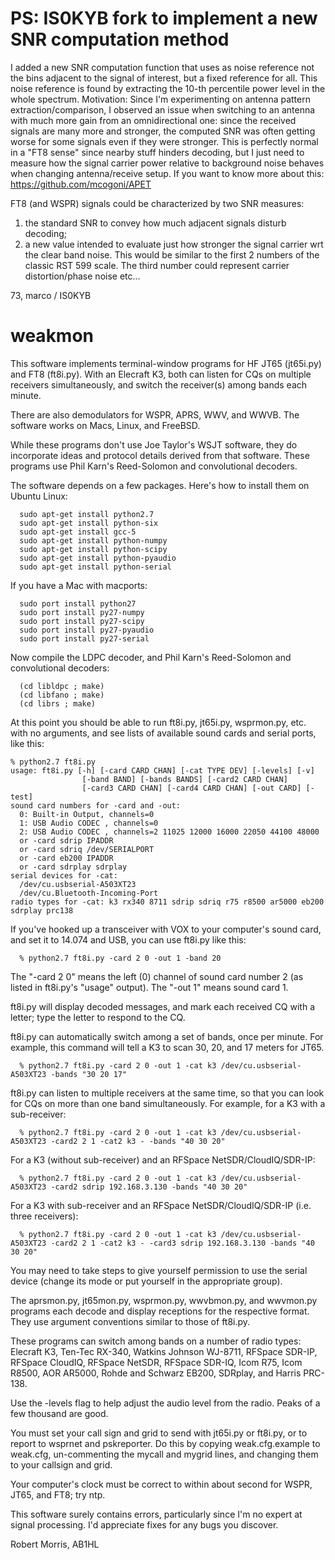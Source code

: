 # PS: IS0KYB fork to implement a new SNR computation method
I added a new SNR computation function that uses as noise reference not the bins adjacent
to the signal of interest, but a fixed reference for all. This noise reference
is found by extracting the 10-th percentile power level in the whole spectrum.
Motivation: Since I'm experimenting on antenna pattern extraction/comparison,
I observed an issue when switching to an antenna with much more gain from an omnidirectional one:
since the received signals are many more and stronger, the computed SNR was often getting worse
for some signals even if they were stronger. This is perfectly normal in a "FT8 sense"
since nearby stuff hinders decoding, but I just need to measure how the signal carrier power relative to
background noise behaves when changing antenna/receive setup.
If you want to know more about this: https://github.com/mcogoni/APET

FT8 (and WSPR) signals could be characterized by two SNR measures:
1. the standard SNR to convey how much adjacent signals disturb decoding;
2. a new value intended to evaluate just how stronger the signal carrier wrt the clear band noise.
This would be similar to the first 2 numbers of the classic RST 599 scale. The third number could
represent carrier distortion/phase noise etc...

73, marco / IS0KYB

# weakmon

This software implements terminal-window programs for HF JT65
(jt65i.py) and FT8 (ft8i.py). With an Elecraft K3, both can listen for CQs on
multiple receivers simultaneously, and switch the receiver(s) among
bands each minute.

There are also demodulators for WSPR, APRS, WWV, and WWVB. The
software works on Macs, Linux, and FreeBSD.

While these programs don't use Joe Taylor's WSJT software, they do
incorporate ideas and protocol details derived from that software.
These programs use Phil Karn's Reed-Solomon and convolutional
decoders.

The software depends on a few packages. Here's how to install them
on Ubuntu Linux:
```
  sudo apt-get install python2.7
  sudo apt-get install python-six
  sudo apt-get install gcc-5
  sudo apt-get install python-numpy
  sudo apt-get install python-scipy
  sudo apt-get install python-pyaudio
  sudo apt-get install python-serial
```

If you have a Mac with macports:
```
  sudo port install python27
  sudo port install py27-numpy
  sudo port install py27-scipy
  sudo port install py27-pyaudio
  sudo port install py27-serial
```

Now compile the LDPC decoder, and Phil Karn's Reed-Solomon and convolutional decoders:
```
  (cd libldpc ; make)
  (cd libfano ; make)
  (cd librs ; make)
```

At this point you should be able to run ft8i.py, jt65i.py, wsprmon.py, etc. with
no arguments, and see lists of available sound cards and serial ports,
like this:

```
% python2.7 ft8i.py
usage: ft8i.py [-h] [-card CARD CHAN] [-cat TYPE DEV] [-levels] [-v]
                [-band BAND] [-bands BANDS] [-card2 CARD CHAN]
                [-card3 CARD CHAN] [-card4 CARD CHAN] [-out CARD] [-test]
sound card numbers for -card and -out:
  0: Built-in Output, channels=0
  1: USB Audio CODEC , channels=0
  2: USB Audio CODEC , channels=2 11025 12000 16000 22050 44100 48000
  or -card sdrip IPADDR
  or -card sdriq /dev/SERIALPORT
  or -card eb200 IPADDR
  or -card sdrplay sdrplay
serial devices for -cat:
  /dev/cu.usbserial-A503XT23
  /dev/cu.Bluetooth-Incoming-Port
radio types for -cat: k3 rx340 8711 sdrip sdriq r75 r8500 ar5000 eb200 sdrplay prc138 
```

If you've hooked up a transceiver with VOX to your computer's sound
card, and set it to 14.074 and USB, you can use ft8i.py like
this:

```
  % python2.7 ft8i.py -card 2 0 -out 1 -band 20

```

The "-card 2 0" means the left (0) channel of sound card number 2 (as
listed in ft8i.py's "usage" output). The "-out 1" means sound card 1.

ft8i.py will display decoded messages, and mark each received CQ
with a letter; type the letter to respond to the CQ.

ft8i.py can automatically switch among a set of bands, once per
minute. For example, this command will tell a K3 to scan 30, 20, and
17 meters for JT65.

```
  % python2.7 ft8i.py -card 2 0 -out 1 -cat k3 /dev/cu.usbserial-A503XT23 -bands "30 20 17"
```

ft8i.py can listen to multiple receivers at the same time, so that
you can look for CQs on more than one band simultaneously. For
example, for a K3 with a sub-receiver:

```
  % python2.7 ft8i.py -card 2 0 -out 1 -cat k3 /dev/cu.usbserial-A503XT23 -card2 2 1 -cat2 k3 - -bands "40 30 20"
```

For a K3 (without sub-receiver) and an RFSpace NetSDR/CloudIQ/SDR-IP:

```
  % python2.7 ft8i.py -card 2 0 -out 1 -cat k3 /dev/cu.usbserial-A503XT23 -card2 sdrip 192.168.3.130 -bands "40 30 20"
```

For a K3 with sub-receiver and an RFSpace NetSDR/CloudIQ/SDR-IP (i.e. three receivers):

```
  % python2.7 ft8i.py -card 2 0 -out 1 -cat k3 /dev/cu.usbserial-A503XT23 -card2 2 1 -cat2 k3 - -card3 sdrip 192.168.3.130 -bands "40 30 20"
```

You may need to take steps to give yourself permission to use the
serial device (change its mode or put yourself in the appropriate
group).

The aprsmon.py, jt65mon.py, wsprmon.py, wwvbmon.py, and wwvmon.py
programs each decode and display receptions for the respective format.
They use argument conventions similar to those of ft8i.py.

These programs can switch among bands on a number of radio types:
Elecraft K3, Ten-Tec RX-340, Watkins Johnson WJ-8711, RFSpace SDR-IP,
RFSpace CloudIQ, RFSpace NetSDR, RFSpace SDR-IQ, Icom R75, Icom R8500,
AOR AR5000, Rohde and Schwarz EB200, SDRplay, and Harris PRC-138.

Use the -levels flag to help adjust the audio level from the radio.
Peaks of a few thousand are good.

You must set your call sign and grid to send with jt65i.py or ft8i.py,
or to report to wsprnet and pskreporter. Do this by copying
weak.cfg.example to weak.cfg, un-commenting the mycall and mygrid
lines, and changing them to your callsign and grid.

Your computer's clock must be correct to within about second for WSPR,
JT65, and FT8; try ntp.

This software surely contains errors, particularly since I'm no expert
at signal processing. I'd appreciate fixes for any bugs you discover.

Robert Morris, AB1HL
